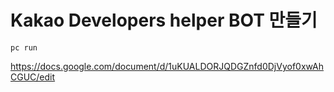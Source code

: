 # Kakao Developers helper BOT 만들기

```shell
pc run
```

https://docs.google.com/document/d/1uKUALDORJQDGZnfd0DjVyof0xwAhCGUC/edit
